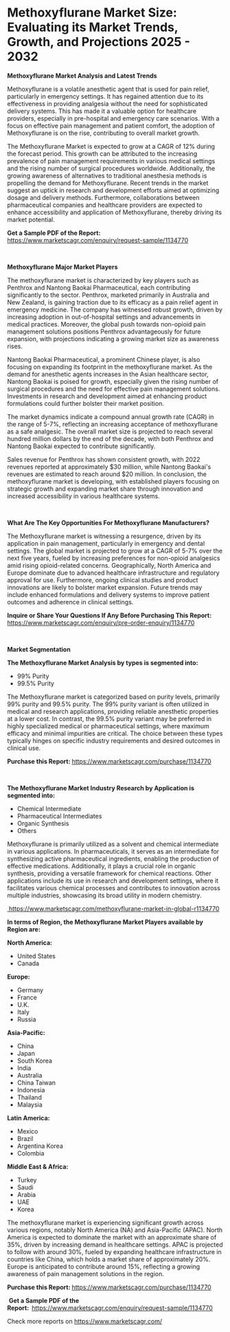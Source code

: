<p><h1>Methoxyflurane Market Size: Evaluating its Market Trends, Growth, and Projections 2025 - 2032</h1></p><p><strong>Methoxyflurane Market Analysis and Latest Trends</strong></p>
<p><p>Methoxyflurane is a volatile anesthetic agent that is used for pain relief, particularly in emergency settings. It has regained attention due to its effectiveness in providing analgesia without the need for sophisticated delivery systems. This has made it a valuable option for healthcare providers, especially in pre-hospital and emergency care scenarios. With a focus on effective pain management and patient comfort, the adoption of Methoxyflurane is on the rise, contributing to overall market growth.</p><p>The Methoxyflurane Market is expected to grow at a CAGR of 12% during the forecast period. This growth can be attributed to the increasing prevalence of pain management requirements in various medical settings and the rising number of surgical procedures worldwide. Additionally, the growing awareness of alternatives to traditional anesthesia methods is propelling the demand for Methoxyflurane. Recent trends in the market suggest an uptick in research and development efforts aimed at optimizing dosage and delivery methods. Furthermore, collaborations between pharmaceutical companies and healthcare providers are expected to enhance accessibility and application of Methoxyflurane, thereby driving its market potential.</p></p>
<p><strong>Get a Sample PDF of the Report:&nbsp;</strong> <a href="https://www.marketscagr.com/enquiry/request-sample/1134770?utm_campaign=3224&utm_medium=2&utm_source=Github&utm_content=ia&utm_term=25032025&utm_id=methoxyflurane">https://www.marketscagr.com/enquiry/request-sample/1134770</a></p>
<p>&nbsp;</p>
<p><strong>Methoxyflurane Major Market Players</strong></p>
<p><p>The methoxyflurane market is characterized by key players such as Penthrox and Nantong Baokai Pharmaceutical, each contributing significantly to the sector. Penthrox, marketed primarily in Australia and New Zealand, is gaining traction due to its efficacy as a pain relief agent in emergency medicine. The company has witnessed robust growth, driven by increasing adoption in out-of-hospital settings and advancements in medical practices. Moreover, the global push towards non-opioid pain management solutions positions Penthrox advantageously for future expansion, with projections indicating a growing market size as awareness rises.</p><p>Nantong Baokai Pharmaceutical, a prominent Chinese player, is also focusing on expanding its footprint in the methoxyflurane market. As the demand for anesthetic agents increases in the Asian healthcare sector, Nantong Baokai is poised for growth, especially given the rising number of surgical procedures and the need for effective pain management solutions. Investments in research and development aimed at enhancing product formulations could further bolster their market position.</p><p>The market dynamics indicate a compound annual growth rate (CAGR) in the range of 5-7%, reflecting an increasing acceptance of methoxyflurane as a safe analgesic. The overall market size is projected to reach several hundred million dollars by the end of the decade, with both Penthrox and Nantong Baokai expected to contribute significantly.</p><p>Sales revenue for Penthrox has shown consistent growth, with 2022 revenues reported at approximately $30 million, while Nantong Baokai's revenues are estimated to reach around $20 million. In conclusion, the methoxyflurane market is developing, with established players focusing on strategic growth and expanding market share through innovation and increased accessibility in various healthcare systems.</p></p>
<p>&nbsp;</p>
<p><strong>What Are The Key Opportunities For Methoxyflurane Manufacturers?</strong></p>
<p><p>The Methoxyflurane market is witnessing a resurgence, driven by its application in pain management, particularly in emergency and dental settings. The global market is projected to grow at a CAGR of 5-7% over the next five years, fueled by increasing preferences for non-opioid analgesics amid rising opioid-related concerns. Geographically, North America and Europe dominate due to advanced healthcare infrastructure and regulatory approval for use. Furthermore, ongoing clinical studies and product innovations are likely to bolster market expansion. Future trends may include enhanced formulations and delivery systems to improve patient outcomes and adherence in clinical settings.</p></p>
<p><strong>Inquire or Share Your Questions If Any Before Purchasing This Report:</strong> <a href="https://www.marketscagr.com/enquiry/pre-order-enquiry/1134770?utm_campaign=3224&utm_medium=2&utm_source=Github&utm_content=ia&utm_term=25032025&utm_id=methoxyflurane">https://www.marketscagr.com/enquiry/pre-order-enquiry/1134770</a></p>
<p>&nbsp;</p>
<p><strong>Market Segmentation</strong></p>
<p><strong>The Methoxyflurane Market Analysis by types is segmented into:</strong></p>
<p><ul><li>99% Purity</li><li>99.5% Purity</li></ul></p>
<p><p>The Methoxyflurane market is categorized based on purity levels, primarily 99% purity and 99.5% purity. The 99% purity variant is often utilized in medical and research applications, providing reliable anesthetic properties at a lower cost. In contrast, the 99.5% purity variant may be preferred in highly specialized medical or pharmaceutical settings, where maximum efficacy and minimal impurities are critical. The choice between these types typically hinges on specific industry requirements and desired outcomes in clinical use.</p></p>
<p><strong>Purchase this Report:&nbsp;</strong><a href="https://www.marketscagr.com/purchase/1134770?utm_campaign=3224&utm_medium=2&utm_source=Github&utm_content=ia&utm_term=25032025&utm_id=methoxyflurane">https://www.marketscagr.com/purchase/1134770</a></p>
<p>&nbsp;</p>
<p><strong>The Methoxyflurane Market Industry Research by Application is segmented into:</strong></p>
<p><ul><li>Chemical Intermediate</li><li>Pharmaceutical Intermediates</li><li>Organic Synthesis</li><li>Others</li></ul></p>
<p><p>Methoxyflurane is primarily utilized as a solvent and chemical intermediate in various applications. In pharmaceuticals, it serves as an intermediate for synthesizing active pharmaceutical ingredients, enabling the production of effective medications. Additionally, it plays a crucial role in organic synthesis, providing a versatile framework for chemical reactions. Other applications include its use in research and development settings, where it facilitates various chemical processes and contributes to innovation across multiple industries, showcasing its broad utility in modern chemistry.</p></p>
<p><a href="https://www.marketscagr.com/methoxyflurane-market-in-global-r1134770?utm_campaign=3224&utm_medium=2&utm_source=Github&utm_content=ia&utm_term=25032025&utm_id=methoxyflurane">&nbsp;https://www.marketscagr.com/methoxyflurane-market-in-global-r1134770</a></p>
<p><strong>In terms of Region, the Methoxyflurane Market Players available by Region are:</strong></p>
<p>
    <p> <strong> North America: </strong>
        <ul>
            <li>United States</li>
            <li>Canada</li>
        </ul>
        </p> 
    <p> <strong> Europe: </strong>
        <ul>
            <li>Germany</li>
            <li>France</li>
            <li>U.K.</li>
            <li>Italy</li>
            <li>Russia</li>
        </ul>
        </p> 
    <p> <strong> Asia-Pacific: </strong>
        <ul>
            <li>China</li>
            <li>Japan</li>
            <li>South Korea</li>
            <li>India</li>
            <li>Australia</li>
            <li>China Taiwan</li>
            <li>Indonesia</li>
            <li>Thailand</li>
            <li>Malaysia</li>
        </ul>
        </p> 
    <p> <strong> Latin America: </strong>
        <ul>
            <li>Mexico</li>
            <li>Brazil</li>
            <li>Argentina Korea</li>
            <li>Colombia</li>
        </ul>
        </p> 
    <p> <strong> Middle East & Africa: </strong>
        <ul>
            <li>Turkey</li>
            <li>Saudi</li>
            <li>Arabia</li>
            <li>UAE</li>
            <li>Korea</li>
        </ul>
    </p>
    </p>
<p><p>The methoxyflurane market is experiencing significant growth across various regions, notably North America (NA) and Asia-Pacific (APAC). North America is expected to dominate the market with an approximate share of 35%, driven by increasing demand in healthcare settings. APAC is projected to follow with around 30%, fueled by expanding healthcare infrastructure in countries like China, which holds a market share of approximately 20%. Europe is anticipated to contribute around 15%, reflecting a growing awareness of pain management solutions in the region.</p></p>
<p><strong>Purchase this Report: </strong><a href="https://www.marketscagr.com/purchase/1134770?utm_campaign=3224&utm_medium=2&utm_source=Github&utm_content=ia&utm_term=25032025&utm_id=methoxyflurane">https://www.marketscagr.com/purchase/1134770</a></p>
<p>&nbsp;<strong>Get a Sample PDF of the Report:&nbsp;&nbsp;</strong><a href="https://www.marketscagr.com/enquiry/request-sample/1134770?utm_campaign=3224&utm_medium=2&utm_source=Github&utm_content=ia&utm_term=25032025&utm_id=methoxyflurane">https://www.marketscagr.com/enquiry/request-sample/1134770</a></p>
<p><strong></strong></p>
<p>Check more reports on <a href="https://www.marketscagr.com/?utm_campaign=3224&utm_medium=2&utm_source=Github&utm_content=ia&utm_term=25032025&utm_id=methoxyflurane">https://www.marketscagr.com/</a></p>